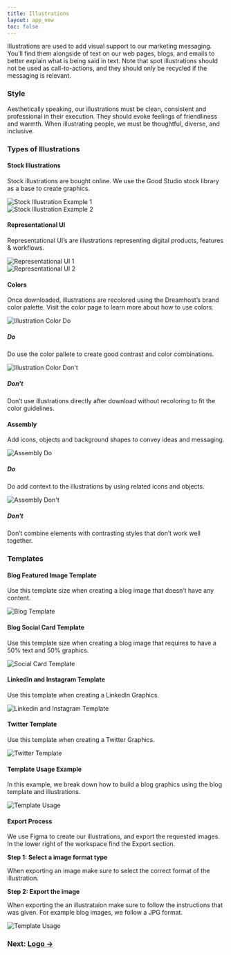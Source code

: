 ```yaml
---
title: Illustrations
layout: app_new
toc: false
---
```


<div class="container-fluid p-0">

<p class="m-bottom-4">Illustrations are used to add visual support to our marketing messaging. You’ll find them alongside of text on our web pages, blogs, and emails to better explain what is being said in text. Note that spot illustrations should not be used as call-to-actions, and they should only be recycled if the messaging is relevant.
 </p>
<h3 class="m-bottom-2 t-bold">Style</h3>
<p class="m-bottom-4">Aesthetically speaking, our illustrations must be clean, consistent and professional
in their execution. They should evoke feelings of friendliness and warmth. When illustrating people, we must be thoughtful, diverse, and inclusive.</p>
<h3 class="m-bottom-2 t-bold">Types of Illustrations</h3>
 <div class="row m-bottom-4">
 </div>
  <div class="bg-c-g100  p-4 p-bottom-0  rounded-container">
  <h4 class="m-bottom-2 t-bold">Stock Illustrations</h4>
  <p>Stock illustrations are bought online. We use the Good Studio stock library as a base to create graphics.</p>
   <div class="row m-bottom-4 ">
    <div class="col-12 col-md-6">
     <div class= "Card bg-c-w100 rounded-container p-0 ">
      <div class= "p-4">
       <img class="flex m-0 w-100" src="{{site.baseurl}}/assets/images/illustration_new/stock_illustration01.svg" alt="Stock Illustration Example 1" />
      </div>
  </div>
</div>


 <div class="col-12 col-md-6">
     <div class= "Card bg-c-w100 rounded-container p-0 ">
      <div class= "p-4">
       <img class="flex m-0 w-100" src="{{site.baseurl}}/assets/images/illustration_new/stock_illustration02.svg" alt="Stock Illustration Example 2" />
      </div>
  </div>
</div>
  </div>


<h4 class="m-bottom-2 t-bold">Representational UI</h4>
<p>Representational UI’s are illustrations representing digital products, features & workflows.</p>

<div class="row m-bottom-4 ">
    <div class="col-12 col-md-6">
     <div class= "Card bg-c-w100 rounded-container p-0 ">
      <div class= "p-4">
       <img class="flex m-0 w-100" src="{{site.baseurl}}/assets/images/illustration_new/representational_ui01.png" alt="Representational UI 1" />
      </div>
  </div>
</div>

 <div class="col-12 col-md-6">
     <div class= "Card bg-c-w100 rounded-container p-0 ">
      <div class= "p-4">
       <img class="flex m-0 w-100" src="{{site.baseurl}}/assets/images/illustration_new/representational_ui02.png" alt="Representational UI 2" />
      </div>
  </div>
</div>
</div>
</div>


   <div class="bg-c-g100  p-4 p-bottom-0 rounded-container">
  <h4 class="m-bottom-2 t-bold">Colors </h4>
  <p>Once downloaded, illustrations are recolored using the Dreamhost’s brand color palette. Visit the <a>color page</a> to learn more about how to use colors.</p>
   <div class="row m-bottom-4">
    <div class="col-12 col-md-6">
     <div class= "Card bg-c-w100 rounded-container p-0 ">
      <div class= "p-4">
       <img class="flex m-auto" src="{{site.baseurl}}/assets/images/illustration_new/illustration_usage_do.svg" alt="Illustration Color Do" />
      </div>
      <div class="border-c-b300 border-top-3 border-solid p-4">
      <h5 class="t-bold t-c-b300">Do</h5>
      <p>
Do use the color pallete to create good contrast and color combinations.</p>
      </div>
     </div>
    </div>
      <div class="col-12 col-md-6">
     <div class= "Card bg-c-w100 rounded-container p-0 ">
      <div class= "p-4">
       <img class="flex m-auto" src="{{site.baseurl}}/assets/images/illustration_new/illustration_usage_dont.svg" alt="Illustration Color Don't" />
      </div>
      <div class="border-c-r300 border-top-3 border-solid p-4">
      <h5 class="t-bold t-c-r300">Don't</h5>
      <p>
Don’t use illustrations directly after download without recoloring to fit the color guidelines.</p>
      </div>
     </div>
   </div>
      </div>
<h4 class="m-bottom-2 t-bold">Assembly</h4>
<p>Add icons, objects and background shapes to convey ideas and messaging.</p>
       <div class="row m-bottom-4">
    <div class="col-12 col-md-6">
     <div class= "Card bg-c-w100 rounded-container p-0  ">
      <div class= "p-4 bg-c-b300 rounded-top ">
       <img class="flex m-auto" src="{{site.baseurl}}/assets/images/illustration_new/assembly_do.svg" alt="Assembly Do" />
      </div>
      <div class="border-c-b300 border-top-3 border-solid p-4">
      <h5 class="t-bold t-c-b300">Do</h5>
      <p>
     Do add context to the illustrations by using related icons and objects.</p>
      </div>
     </div>
    </div>
    <div class="col-12 col-md-6">
     <div class= "Card bg-c-w100 rounded-container p-0  ">
      <div class= "p-4 bg-c-b300 rounded-top ">
     <img class="flex m-auto" src="{{site.baseurl}}/assets/images/illustration_new/assembly_dont.svg" alt="Assembly Don't" />
      </div>
      <div class="border-c-r300 border-top-3 border-solid p-4">
      <h5 class="t-bold t-c-r300">Don't</h5>
      <p>
    Don’t combine elements with contrasting styles that don’t work well together.</p>
      </div>
     </div>
    </div>
      </div>
</div>






<h3 class="t-bold">Templates</h3>
<div class=" bg-c-g100 p-4 rounded-container m-bottom-4">

<div class="p-bottom-4">
<h4 class="t-bold">Blog Featured Image Template</h4>
<p>Use this template size when creating a blog image that doesn’t have any content.</p>
     <img class="flex m-auto  m-bottom-4" src="{{site.baseurl}}/assets/images/illustration_new/template_01.svg" alt="Blog Template" />
</div>

<div class="p-bottom-4">
<h4 class="t-bold">Blog Social Card Template</h4>
<p>Use this template size when creating a blog image that requires to have a 50% text and 50% graphics.</p>
     <img class="flex m-auto m-bottom-4" src="{{site.baseurl}}/assets/images/illustration_new/template_02.svg" alt="Social Card Template" />
</div>

<div class="p-bottom-4">
<h4 class="t-bold">Linkedln and Instagram Template</h4>
<p>Use this template when creating a Linkedln Graphics.</p>
     <img class="flex m-auto m-bottom-4" src="{{site.baseurl}}/assets/images/illustration_new/template_03.svg" alt="Linkedin and Instagram Template" />
</div>


<div class="p-bottom-4">
<h4 class="t-bold">Twitter Template</h4>
<p>Use this template when creating a Twitter Graphics.</p>
     <img class="flex m-auto m-bottom-4" src="{{site.baseurl}}/assets/images/illustration_new/template_04.svg" alt="Twitter Template" />
</div>

<div class="p-bottom-4">
<h4 class="t-bold">Template Usage Example</h4>
<p>In this example, we break down how to build a blog graphics using the blog template and illustrations.</p>
     <img class="flex m-auto m-bottom-4" src="{{site.baseurl}}/assets/images/illustration_new/template_usage.svg" alt="Template Usage" />
</div>
</div>
</div>





<div class=" bg-c-g100 p-4 rounded-container m-bottom-4">

<div class="p-bottom-4">
<div class="row m-bottom-4">
<div class="col-12 col-md-9 ">
<h4 class="t-bold">Export Process</h4>
<p>We use Figma to create our illustrations, and export the requested images. In the lower right of the workspace find the Export section. </p>
<b class="t-bold">Step 1: Select a image format type</b>
<p>
When exporting an image make sure to select the correct format of the illustration.</p>

<b class="t-bold">Step 2: Export the image</b>
<p>
When exporting the an illustrataion make sure to follow the instructions that was given. For example blog images, we follow a JPG format.</p>
</div>

<div class="col-12 col-md-3">
     <img class="flex m-auto m-bottom-4 rounded-container shadow-medium" src="{{site.baseurl}}/assets/images/illustration_new/export_process.png" alt="Template Usage" />

</div>

</div>


</div>
</div>


<h3 class ="t-bold t-right m-0">  Next: <a href="">Logo →</a></h3> 